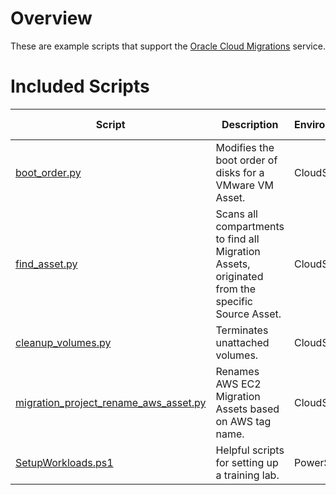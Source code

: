 # Overview
These are example scripts that support the [Oracle Cloud Migrations](https://docs.oracle.com/en-us/iaas/Content/cloud-migration/home.htm) service.

# Included Scripts
|Script|Description|Environment|Last Updated|
|---|----|----|---|
|[boot_order.py](boot_order/README.md)| Modifies the boot order of disks for a VMware VM Asset.|CloudShell|27 Mar 2024|
|[find_asset.py](find_asset/README.md)| Scans all compartments to find all Migration Assets, originated from the specific Source Asset.| CloudShell| 28 Mar 2024|
|[cleanup_volumes.py](cleanup_volumes/README.md)|Terminates unattached volumes.|CloudShell|27 Mar 2024|
|[migration_project_rename_aws_asset.py](migration_project_rename_aws_asset/README.md)|Renames AWS EC2 Migration Assets based on AWS tag name.|CloudShell|27 Mar 2024|
|[SetupWorkloads.ps1](setup_workloads/README.md)|Helpful scripts for setting up a training lab.|PowerShell|18 Apr 2024|